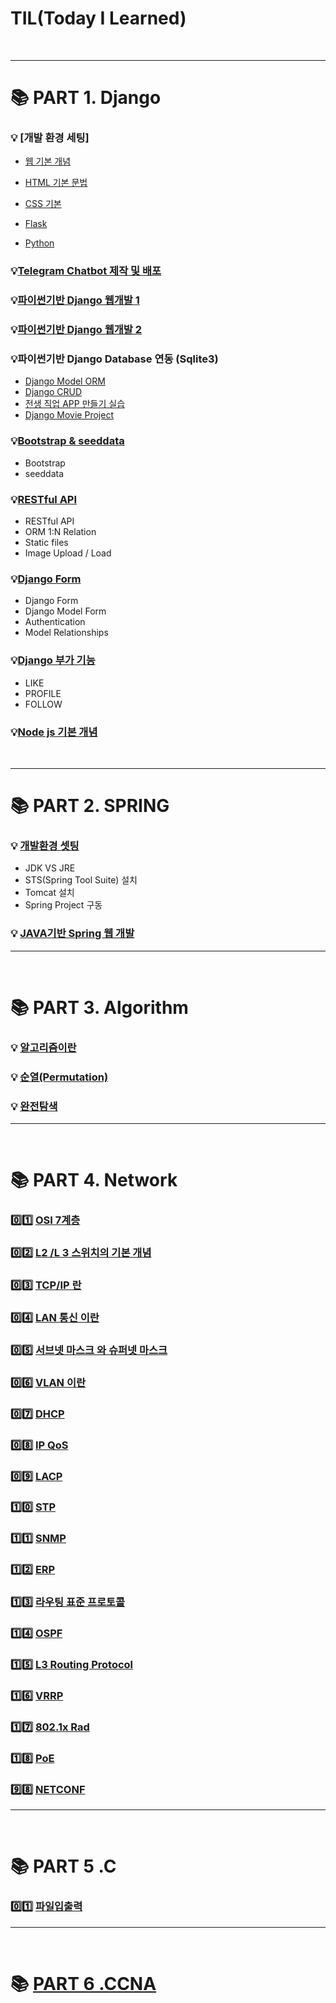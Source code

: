 # TIL(Today I Learned)

<br>

---

# :books: PART 1. Django

### :bulb: [개발 환경 세팅]

- [웹 기본 개념](./01.Django/mdfile/1.hphk_intro_html.md "웹 기본 개념")
- [HTML 기본 문법](./01.Django/mdfile/1.hphk_intro_html.md "HTML 기본 문법")
- [CSS 기본](./01.Django/mdfile/2.hphk_css.md)

- [Flask](./01.Django/mdfile/4.hphk_flask.md)

- [Python](./01.Django/mdfile/3.hphk_python.md)

### :bulb:[Telegram Chatbot 제작 및 배포](./01.Django/mdfile/4.hphk_flask.md)

### :bulb:[파이썬기반 Django 웹개발 1](./01.Django/mdfile/5.hphk_django.md)

### :bulb:[파이썬기반 Django 웹개발 2](./01.Django/mdfile/5.hphk_django2.md)

### :bulb:파이썬기반 Django Database 연동 (Sqlite3)

+ [Django Model ORM](./01.Django/mdfile/6.hphk_django_db.md)
+ [Django CRUD](./01.Django/mdfile/7.hphk_django_db_crud.md)
+ [전생 직업 APP 만들기 실습](./01.Django/mdfile/8.hphk_django_exam_gaker.md)
+ [Django Movie Project](./01.Django/mdfile/9.hphk_django_movie_project.md)

### :bulb:[Bootstrap & seeddata](./01.Django/mdfile/10.hphk_bootstrap_seeddata.md)

+ Bootstrap
+ seeddata

### :bulb:[RESTful API](./01.Django/mdfile/11.hphk_restful_api.md)

+ RESTful API
+ ORM 1:N Relation
+ Static files
+ Image Upload / Load

### :bulb:[Django Form](./01.Django/mdfile/12.hphk_django_form.md)

+ Django Form
+ Django Model Form
+ Authentication
+ Model Relationships

### :bulb:[Django 부가 기능](./01.Django/mdfile/13.hphk_django_like_profile_follow.md)

+ LIKE
+ PROFILE
+ FOLLOW

### :bulb:[Node js 기본 개념](./01.Django/mdfile/14.hphk_nodejs.md)

<br>

---

# :books: PART 2. SPRING

### :bulb: [개발환경 셋팅](./02.spring/mdfile/01.spring_intro.md)

- JDK VS JRE 
- STS(Spring Tool Suite) 설치
- Tomcat 설치
- Spring Project 구동

### :bulb: [JAVA기반 Spring 웹 개발](./02.spring/mdfile/01.spring_intro.md)

---

<br>

# :books: PART 3. Algorithm

### :bulb: [알고리즘이란](./03.algorithm/mdfile/01_algorithm_intro.md)

### :bulb: [순열(Permutation)](./03.algorithm/mdfile/02_permutation.md)

### :bulb: [완전탐색](./03.algorithm/mdfile/03_complete_search.md)

---

<br>

# :books: PART 4. Network

### :zero::one: [OSI 7계층](./04.HDN/01.osi7.md)

### :zero::two: [L2 /L 3 스위치의 기본 개념](./04.HDN/02.l2l3.md)

### :zero::three: [TCP/IP 란](./04.HDN/03.tcpip.md)

### :zero::four: [LAN 통신 이란](./04.HDN/04.lan.md)

### :zero::five: [서브넷 마스크 와  슈퍼넷 마스크](./04.HDN/05.subnetsupernet.md)

### :zero::six: ​[VLAN 이란](./04.HDN/06.vlan.md)

### :zero::seven: [DHCP](./04.HDN/08.dhcp.md)

### :zero::eight: [IP QoS](./04.HDN/11.IPQoS.md)

### :zero::nine: [LACP](./04.HDN/12.lacpstp.md)

### :one::zero: [STP](./04.HDN/12.lacpstp.md)

### :one::one: [SNMP](./04.HDN/13.snmp.md)

### :one::two: [ERP](./04.HDN/14.erp.md)

### :one::three: [라우팅  표준 프로토콜](./04.HDN/07.routingprotocol.md)

### :one::four: [OSPF](./04.HDN/09.OSPF.md)

### :one::five: [L3 Routing Protocol](./04.HDN/10.l3switch.md)

### :one::six: [VRRP](./04.HDN/15.vrrp.md)

### :one::seven: [802.1x Rad](./04.HDN/16.802.1x.md)

### :one::eight: [PoE](./04.HDN/17.poe.md)

### :nine::eight: [NETCONF](./04.HDN/98.netconf.md)

---

<br>

# :books: PART 5 .C

### :zero::one: [파일입출력](./05.C/01.file_io.md)



---

<br>



#  :books: [PART 6 .CCNA](./06.CCNA.md)





